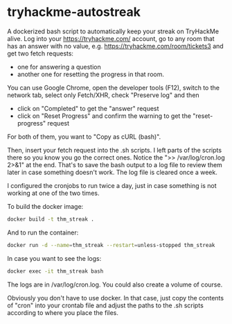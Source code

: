 # tryhackme-autostreak
A dockerized bash script to automatically keep your streak on TryHackMe alive.
Log into your https://tryhackme.com/ account, go to any room that has an answer with no value, e.g. https://tryhackme.com/room/tickets3 and get two fetch requests:
- one for answering a question
- another one for resetting the progress in that room.

You can use Google Chrome, open the developer tools (F12), switch to the network tab, select only Fetch/XHR, check "Preserve log" and then 
- click on "Completed" to get the "answer" request
- click on "Reset Progress" and confirm the warning to get the "reset-progress" request

For both of them, you want to "Copy as cURL (bash)".

Then, insert your fetch request into the .sh scripts. I left parts of the scripts there so you know you go the correct ones. Notice the ">> /var/log/cron.log 2>&1" at the end. That's to save the bash output to a log file to review them later in case something doesn't work. The log file is cleared once a week.

I configured the cronjobs to run twice a day, just in case something is not working at one of the two times.

To build the docker image:

```bash
docker build -t thm_streak .
```

And to run the container:

```bash
docker run -d --name=thm_streak --restart=unless-stopped thm_streak
```

In case you want to see the logs:

```bash
docker exec -it thm_streak bash
```

The logs are in /var/log/cron.log. You could also create a volume of course.

Obviously you don't have to use docker. In that case, just copy the contents of "cron" into your crontab file and adjust the paths to the .sh scripts according to where you place the files.